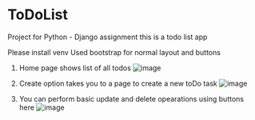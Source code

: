# ToDoList
Project for Python - Django assignment this is a todo list app

Please install venv
Used bootstrap for normal layout and buttons 

1. Home page shows list of all todos
![image](https://github.com/mayuresh25027/ToDoList/assets/87094130/03c6c349-2496-4ded-8631-7f2bf76644fc)

2. Create option takes you to a page to create a new toDo task
 ![image](https://github.com/mayuresh25027/ToDoList/assets/87094130/c573d257-fc9a-4b12-bbd5-fdeb2091cfc5)

3. You can perform basic update and delete opearations using buttons here
 ![image](https://github.com/mayuresh25027/ToDoList/assets/87094130/05334fb0-11ca-4f82-9fa1-a9c3c48091e7)

